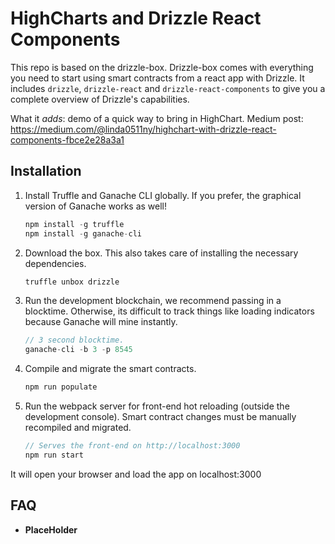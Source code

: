 # HighCharts and Drizzle React Components

This repo is based on the drizzle-box. Drizzle-box comes with everything you need to start using smart contracts from a react app with Drizzle. It includes `drizzle`, `drizzle-react` and `drizzle-react-components` to give you a complete overview of Drizzle's capabilities.

What it *adds*: demo of a quick way to bring in HighChart.
Medium post: https://medium.com/@linda0511ny/highchart-with-drizzle-react-components-fbce2e28a3a1

## Installation

1. Install Truffle and Ganache CLI globally. If you prefer, the graphical version of Ganache works as well!
    ```javascript
    npm install -g truffle
    npm install -g ganache-cli
    ```

2. Download the box. This also takes care of installing the necessary dependencies.
    ```javascript
    truffle unbox drizzle
    ```

3. Run the development blockchain, we recommend passing in a blocktime. Otherwise, its difficult to track things like loading indicators because Ganache will mine instantly.
    ```javascript
    // 3 second blocktime.
    ganache-cli -b 3 -p 8545
    ```

4. Compile and migrate the smart contracts.
    ```javascript
    npm run populate
    ```

5. Run the webpack server for front-end hot reloading (outside the development console). Smart contract changes must be manually recompiled and migrated.
    ```javascript
    // Serves the front-end on http://localhost:3000
    npm run start
    ```
It will open your browser and load the app on localhost:3000



## FAQ

* __PlaceHolder__

